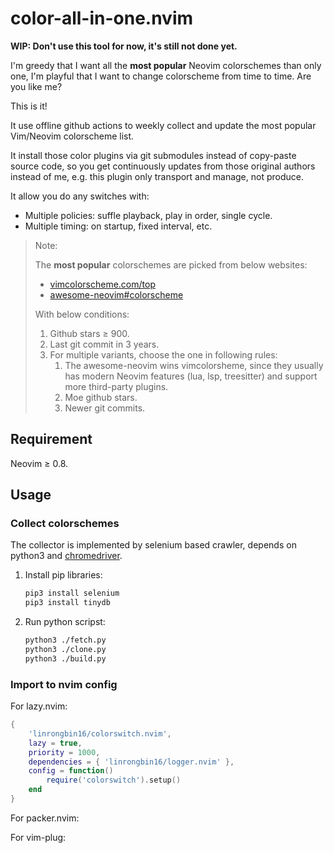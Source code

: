 # color-all-in-one.nvim

**WIP: Don't use this tool for now, it's still not done yet.**

I'm greedy that I want all the **most popular** Neovim colorschemes than only one, I'm playful that I want to change colorscheme from time to time. Are you like me?

This is it!

It use offline github actions to weekly collect and update the most popular Vim/Neovim colorscheme list.

It install those color plugins via git submodules instead of copy-paste source code, so you get continuously updates from those original authors instead of me, e.g. this plugin only transport and manage, not produce.

It allow you do any switches with:
  * Multiple policies: suffle playback, play in order, single cycle.
  * Multiple timing: on startup, fixed interval, etc.

> Note:
>
> The **most popular** colorschemes are picked from below websites:
> - [vimcolorscheme.com/top](https://vimcolorschemes.com/top)
> - [awesome-neovim#colorscheme](https://www.trackawesomelist.com/rockerBOO/awesome-neovim/readme/#colorscheme)
>
> With below conditions:
>
> 1. Github stars &ge; 900.
> 2. Last git commit in 3 years.
> 3. For multiple variants, choose the one in following rules:
>    1. The awesome-neovim wins vimcolorsheme, since they usually has modern Neovim features (lua, lsp, treesitter) and support more third-party plugins.
>    2. Moe github stars.
>    3. Newer git commits.

## Requirement

Neovim &ge; 0.8.

## Usage

### Collect colorschemes

The collector is implemented by selenium based crawler, depends on
python3 and [chromedriver](https://chromedriver.chromium.org/downloads).

1. Install pip libraries:

   ```bash
   pip3 install selenium
   pip3 install tinydb
   ```

2. Run python scripst:

   ```bash
   python3 ./fetch.py
   python3 ./clone.py
   python3 ./build.py
   ```

### Import to nvim config

For lazy.nvim:

```lua
{
    'linrongbin16/colorswitch.nvim',
    lazy = true,
    priority = 1000,
    dependencies = { 'linrongbin16/logger.nvim' },
    config = function()
        require('colorswitch').setup()
    end
}
```

For packer.nvim:

For vim-plug:
